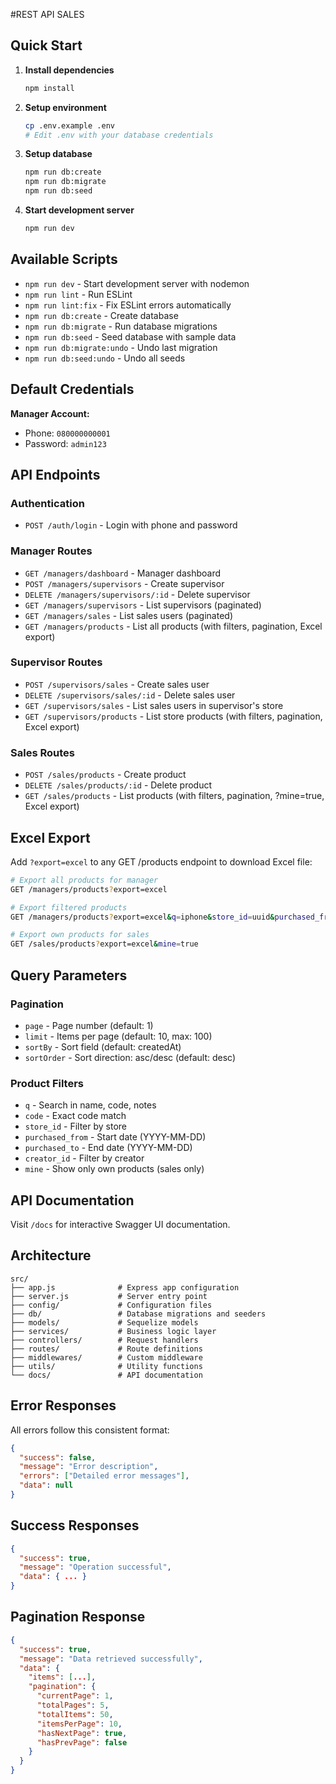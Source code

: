 #REST API SALES


## Quick Start

1. **Install dependencies**
   ```bash
   npm install
   ```

2. **Setup environment**
   ```bash
   cp .env.example .env
   # Edit .env with your database credentials
   ```

3. **Setup database**
   ```bash
   npm run db:create
   npm run db:migrate
   npm run db:seed
   ```

4. **Start development server**
   ```bash
   npm run dev
   ```

## Available Scripts

- `npm run dev` - Start development server with nodemon
- `npm run lint` - Run ESLint
- `npm run lint:fix` - Fix ESLint errors automatically
- `npm run db:create` - Create database
- `npm run db:migrate` - Run database migrations
- `npm run db:seed` - Seed database with sample data
- `npm run db:migrate:undo` - Undo last migration
- `npm run db:seed:undo` - Undo all seeds

## Default Credentials

**Manager Account:**
- Phone: `080000000001`
- Password: `admin123`

## API Endpoints

### Authentication
- `POST /auth/login` - Login with phone and password

### Manager Routes
- `GET /managers/dashboard` - Manager dashboard
- `POST /managers/supervisors` - Create supervisor
- `DELETE /managers/supervisors/:id` - Delete supervisor
- `GET /managers/supervisors` - List supervisors (paginated)
- `GET /managers/sales` - List sales users (paginated)
- `GET /managers/products` - List all products (with filters, pagination, Excel export)

### Supervisor Routes
- `POST /supervisors/sales` - Create sales user
- `DELETE /supervisors/sales/:id` - Delete sales user
- `GET /supervisors/sales` - List sales users in supervisor's store
- `GET /supervisors/products` - List store products (with filters, pagination, Excel export)

### Sales Routes
- `POST /sales/products` - Create product
- `DELETE /sales/products/:id` - Delete product
- `GET /sales/products` - List products (with filters, pagination, ?mine=true, Excel export)

## Excel Export

Add `?export=excel` to any GET /products endpoint to download Excel file:

```bash
# Export all products for manager
GET /managers/products?export=excel

# Export filtered products
GET /managers/products?export=excel&q=iphone&store_id=uuid&purchased_from=2025-01-01

# Export own products for sales
GET /sales/products?export=excel&mine=true
```

## Query Parameters

### Pagination
- `page` - Page number (default: 1)
- `limit` - Items per page (default: 10, max: 100)
- `sortBy` - Sort field (default: createdAt)
- `sortOrder` - Sort direction: asc/desc (default: desc)

### Product Filters
- `q` - Search in name, code, notes
- `code` - Exact code match
- `store_id` - Filter by store
- `purchased_from` - Start date (YYYY-MM-DD)
- `purchased_to` - End date (YYYY-MM-DD)
- `creator_id` - Filter by creator
- `mine` - Show only own products (sales only)

## API Documentation

Visit `/docs` for interactive Swagger UI documentation.

## Architecture

```
src/
├── app.js              # Express app configuration
├── server.js           # Server entry point
├── config/             # Configuration files
├── db/                 # Database migrations and seeders
├── models/             # Sequelize models
├── services/           # Business logic layer
├── controllers/        # Request handlers
├── routes/             # Route definitions
├── middlewares/        # Custom middleware
├── utils/              # Utility functions
└── docs/               # API documentation
```

## Error Responses

All errors follow this consistent format:

```json
{
  "success": false,
  "message": "Error description",
  "errors": ["Detailed error messages"],
  "data": null
}
```

## Success Responses

```json
{
  "success": true,
  "message": "Operation successful",
  "data": { ... }
}
```

## Pagination Response

```json
{
  "success": true,
  "message": "Data retrieved successfully",
  "data": {
    "items": [...],
    "pagination": {
      "currentPage": 1,
      "totalPages": 5,
      "totalItems": 50,
      "itemsPerPage": 10,
      "hasNextPage": true,
      "hasPrevPage": false
    }
  }
}
```